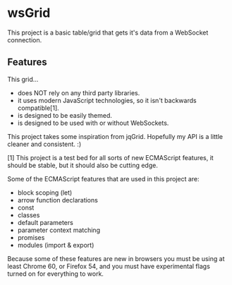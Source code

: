 # wsGrid

This project is a basic table/grid that gets it's data from a WebSocket connection.

## Features

This grid...

* does NOT rely on any third party libraries.
* it uses modern JavaScript technologies, so it isn't backwards compatible[1].
* is designed to be easily themed.
* is designed to be used with or without WebSockets.

This project takes some inspiration from jqGrid. Hopefully my API is a little cleaner and consistent. :)

[1] This project is a test bed for all sorts of new ECMAScript features, it should be stable, but it should also be cutting edge.

Some of the ECMAScript features that are used in this project are:

* block scoping (let)
* arrow function declarations
* const
* classes
* default parameters
* parameter context matching
* promises
* modules (import & export)

Because some of these features are new in browsers you must be using at least Chrome 60, or Firefox 54, and you must have experimental flags turned on for everything to work.

